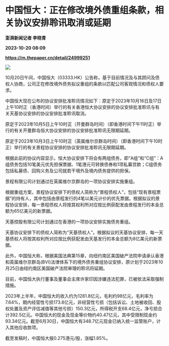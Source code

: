 # 中国恒大：正在修改境外债重组条款，相关协议安排聆讯取消或延期
**澎湃新闻记者 李晓青**

**2023-10-20 08:09**

**https://m.thepaper.cn/detail/24999251**

![](https://imagecloud.thepaper.cn/thepaper/image/274/897/943.png)

10月20日午间，中国恒大（03333.HK）公告称，基于目前情况及与其顾问及债权人协商，公司正在修改境外债务拟议重组的条款以匹配公司客观情况和债权人要求。

中国恒大现在公布的协议安排批准聆讯情况如下：原定于2023年10月16日及17日上午10时正（香港时间）举行的有关香港恒大协议安排的协议安排批准聆讯与有关天基协议安排的协议安排批准聆讯取消。

原定于2023年10月5日上午10时正（开曼群岛时间）（即香港时间下午11时正）举行的有关开曼群岛恒大协议安排的协议安排批准聆讯无限期延期。

原定于2023年10月3日上午10时正（英属维尔京群岛时间）（即香港时间下午10时正）举行的有关景程协议安排的协议安排批准聆讯无限期延期。

根据此前的协议内容显示，恒大协议安排下将会有两组债务，即“A组”和“C组”：A组债务包括10笔美元优先担保票据、1笔港元可转换债券和1项私募贷款；C组债务包括私募债、回购义务及公司就若干境外及境内债务提供的担保。

景程有限公司计划通过在英属维尔京群岛的一项协议安排实施重组。

根据重组方案，景程协议安排下的债权人简称为“景程债权人”，包括“现有景程票据”的持有人，其中包括由景程发行的4笔以美元计价的优先票据。根据拟议的景程协议安排，每一景程债权人将按其权利所对应按比例获配发由景程发行的本金总额为65亿美元的新票据。

天基控股有限公司计划通过在香港的一项协议安排实施债务重组。

天基协议安排下的债权人简称为“天基债权人”。根据拟议的天基协议安排，每一天基债权人将按其权利所对应按比例获配发由天基发行的本金总额为8亿美元的新票据。

此外，中国恒大称，根据美国法典第15章，向纽约南区美国破产法院申请承认香港和英属维尔京群岛(BVI)法律体系下的境外债务重组协议安排，原计划于2023年10月25日由纽约南区美国破产法院审理的聆讯将延期。

目前，中国恒大执行董事及董事会主席许家印因涉嫌违法犯罪，已被依法采取强制措施。

2023年上半年，中国恒大的收入约为1281.8亿元，毛利约98亿元，毛利率为7.64%，期内经营性亏损173.8亿元，非经营性亏损（包括诉讼、土地被收回、股权处置及资产评估减值等其他亏损）150.3亿元，所得税开支68.4亿元，净亏损合计392.5亿元。中国恒大的现金及现金等价物约40.47亿元，其中受限制现金约93.34亿元。截至6月30日，中国恒大有348.7亿元现金已纳入统一监管账户，计入其他应收款项。

截至发稿时，中国恒大报0.275港元/股，涨幅1.85%。